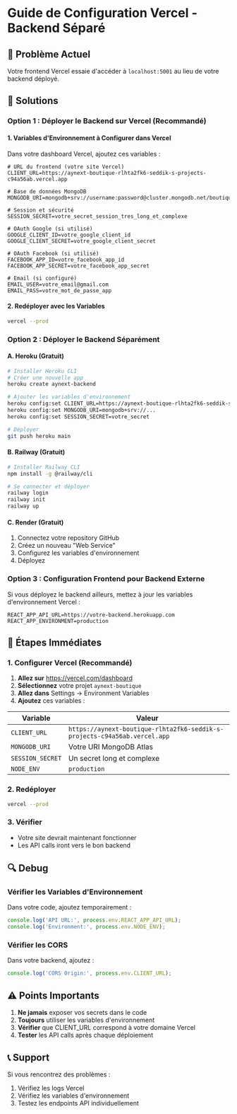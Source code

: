 # Guide de Configuration Vercel - Backend Séparé

## 🎯 Problème Actuel
Votre frontend Vercel essaie d'accéder à `localhost:5001` au lieu de votre backend déployé.

## 🔧 Solutions

### Option 1 : Déployer le Backend sur Vercel (Recommandé)

#### 1. Variables d'Environnement à Configurer dans Vercel

Dans votre dashboard Vercel, ajoutez ces variables :

```env
# URL du frontend (votre site Vercel)
CLIENT_URL=https://aynext-boutique-rlhta2fk6-seddik-s-projects-c94a56ab.vercel.app

# Base de données MongoDB
MONGODB_URI=mongodb+srv://username:password@cluster.mongodb.net/boutique

# Session et sécurité
SESSION_SECRET=votre_secret_session_tres_long_et_complexe

# OAuth Google (si utilisé)
GOOGLE_CLIENT_ID=votre_google_client_id
GOOGLE_CLIENT_SECRET=votre_google_client_secret

# OAuth Facebook (si utilisé)
FACEBOOK_APP_ID=votre_facebook_app_id
FACEBOOK_APP_SECRET=votre_facebook_app_secret

# Email (si configuré)
EMAIL_USER=votre_email@gmail.com
EMAIL_PASS=votre_mot_de_passe_app
```

#### 2. Redéployer avec les Variables
```bash
vercel --prod
```

### Option 2 : Déployer le Backend Séparément

#### A. Heroku (Gratuit)
```bash
# Installer Heroku CLI
# Créer une nouvelle app
heroku create aynext-backend

# Ajouter les variables d'environnement
heroku config:set CLIENT_URL=https://aynext-boutique-rlhta2fk6-seddik-s-projects-c94a56ab.vercel.app
heroku config:set MONGODB_URI=mongodb+srv://...
heroku config:set SESSION_SECRET=votre_secret

# Déployer
git push heroku main
```

#### B. Railway (Gratuit)
```bash
# Installer Railway CLI
npm install -g @railway/cli

# Se connecter et déployer
railway login
railway init
railway up
```

#### C. Render (Gratuit)
1. Connectez votre repository GitHub
2. Créez un nouveau "Web Service"
3. Configurez les variables d'environnement
4. Déployez

### Option 3 : Configuration Frontend pour Backend Externe

Si vous déployez le backend ailleurs, mettez à jour les variables d'environnement Vercel :

```env
REACT_APP_API_URL=https://votre-backend.herokuapp.com
REACT_APP_ENVIRONMENT=production
```

## 🚀 Étapes Immédiates

### 1. Configurer Vercel (Recommandé)

1. **Allez sur** https://vercel.com/dashboard
2. **Sélectionnez** votre projet `aynext-boutique`
3. **Allez dans** Settings → Environment Variables
4. **Ajoutez** ces variables :

| Variable | Valeur |
|----------|--------|
| `CLIENT_URL` | `https://aynext-boutique-rlhta2fk6-seddik-s-projects-c94a56ab.vercel.app` |
| `MONGODB_URI` | Votre URI MongoDB Atlas |
| `SESSION_SECRET` | Un secret long et complexe |
| `NODE_ENV` | `production` |

### 2. Redéployer
```bash
vercel --prod
```

### 3. Vérifier
- Votre site devrait maintenant fonctionner
- Les API calls iront vers le bon backend

## 🔍 Debug

### Vérifier les Variables d'Environnement
Dans votre code, ajoutez temporairement :
```javascript
console.log('API URL:', process.env.REACT_APP_API_URL);
console.log('Environment:', process.env.NODE_ENV);
```

### Vérifier les CORS
Dans votre backend, ajoutez :
```javascript
console.log('CORS Origin:', process.env.CLIENT_URL);
```

## ⚠️ Points Importants

1. **Ne jamais** exposer vos secrets dans le code
2. **Toujours** utiliser les variables d'environnement
3. **Vérifier** que CLIENT_URL correspond à votre domaine Vercel
4. **Tester** les API calls après chaque déploiement

## 📞 Support

Si vous rencontrez des problèmes :
1. Vérifiez les logs Vercel
2. Vérifiez les variables d'environnement
3. Testez les endpoints API individuellement
